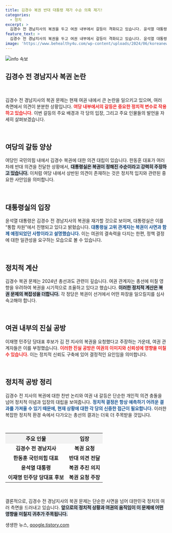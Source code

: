```yaml
---
title: 김경수 복권 반대 대통령 재가 수순 의혹 제기!
categories:
  - 정치
excerpt: >
  김경수 전 경남지사의 복권을 두고 여권 내부에서 갈등이 격화되고 있습니다. 윤석열 대통령은 복권을 재가할 예정이며, 민주당 이재명 후보의 요청이 쟁점으로 떠오르고 있습니다. 각당의 반응과 정쟁이 심화되는 상황, 과연 어떤 결론이 나올까요? 클릭해서 더 알아보세요!
feature_text: >
  김경수 전 경남지사의 복권을 두고 여권 내부에서 갈등이 격화되고 있습니다. 윤석열 대통령은 복권을 재가할 예정이며, 민주당 이재명 후보의 요청이 쟁점으로 떠오르고 있습니다. 각당의 반응과 정쟁이 심화되는 상황, 과연 어떤 결론이 나올까요? 클릭해서 더 알아보세요!
image: 'https://www.behealthy4u.com/wp-content/uploads/2024/06/koreanews.jpg'
---
```


<p><img src="https://www.behealthy4u.com/wp-content/uploads/2024/06/koreanews.jpg" alt="info 속보" /></p>

<h2 data-ke-size="size26">김경수 전 경남지사 복권 논란</h2>

<p data-ke-size="size16">&nbsp;</p>

<p>김경수 전 경남지사의 복권 문제는 현재 여권 내에서 큰 논란을 일으키고 있으며, 여러 측면에서 의견이 분분한 상황입니다. <b><span style="color: #ee2323;">여당 내부에서의 갈등은 중요한 정치적 변수로 작용하고 있습니다.</span></b> 이번 갈등의 주요 배경과 각 당의 입장, 그리고 주요 인물들의 발언을 자세히 살펴보겠습니다. </p>

<p data-ke-size="size16">&nbsp;</p>

<h2>여당의 갈등 양상</h2>

<p>여당인 국민의힘 내에서 김경수 복권에 대한 의견 대립이 있습니다. 한동훈 대표가 여러 차례 반대 의견을 전달한 상황에서, <b><span style="background-color: #21538527;">대통령실은 복권이 정해진 수순이라고 강력히 주장하고 있습니다.</span></b> 이처럼 여당 내에서 상반된 의견이 존재하는 것은 정치적 입지와 관련된 중요한 사안임을 의미합니다. </p>

<p data-ke-size="size16">&nbsp;</p>

<h2>대통령실의 입장</h2>

<p>윤석열 대통령은 김경수 전 경남지사의 복권을 재가할 것으로 보이며, 대통령실은 이를 “통합 차원”에서 진행되고 있다고 밝혔습니다. <b><span style="color: #1a5490;">대통령실 고위 관계자는 복권이 사면과 함께 예정되었던 사항이라고 설명했습니다.</span></b> 이는 여권의 결속력을 다지는 한편, 정책 결정에 대한 일관성을 요구하는 모습으로 볼 수 있습니다. </p>

<p data-ke-size="size16">&nbsp;</p>

<h2>정치적 계산</h2>

<p>김경수 복권 문제는 2024년 총선과도 관련이 깊습니다. 여권 관계자는 총선에 미칠 영향을 우려하여 복권을 시기적으로 조율하고 있다고 했습니다. <b><span style="background-color: #21538527;">이러한 정치적 계산은 복권 문제의 복잡성을 더합니다.</span></b> 각 정당은 복권이 선거에서 어떤 파장을 일으킬지를 심사숙고해야 합니다. </p>

<p data-ke-size="size16">&nbsp;</p>

<h2>여권 내부의 진실 공방</h2>

<p>이재명 민주당 당대표 후보가 김 전 지사의 복권을 요청했다고 주장하는 가운데, 여권 관계자들은 이를 부정했습니다. <b><span style="color: #ee2323;">이러한 진실 공방은 여권의 이미지와 신뢰성에 영향을 미칠 수 있습니다.</span></b> 이는 정치적 신뢰도 구축에 있어 결정적인 요인임을 의미합니다. </p>

<p data-ke-size="size16">&nbsp;</p>

<h2>정치적 공방 정리</h2>

<p>김경수 전 지사의 복권에 대한 찬반 논리와 여권 내 갈등은 단순한 개인적 의견 충돌을 넘어 정치적 이념과 입장의 대립을 보여줍니다. <b><span style="color: #1a5490;">정치적 결정은 항상 예측하기 어려운 결과를 가져올 수 있기 때문에, 현재 상황에 대한 각 당의 신중한 접근이 필요합니다.</span></b> 이러한 복잡한 정치적 환경 속에서 다가오는 총선의 결과는 더욱 더 주목받을 것입니다. </p>

<p data-ke-size="size16">&nbsp;</p>

<table style="width: 100%; border-collapse: collapse;">
  <tr>
    <th style="text-align: center; background-color: #f2f2f2;">주요 인물</th>
    <th style="text-align: center; background-color: #f2f2f2;">입장</th>
  </tr>
  <tr>
    <td style="text-align: center; height: 17px;"><b>김경수 전 경남지사</b></td>
    <td style="text-align: center; height: 17px;"><b>복권 요청</b></td>
  </tr>
  <tr>
    <td style="text-align: center; height: 17px;"><b>한동훈 국민의힘 대표</b></td>
    <td style="text-align: center; height: 17px;"><b>반대 의견 전달</b></td>
  </tr>
  <tr>
    <td style="text-align: center; height: 17px;"><b>윤석열 대통령</b></td>
    <td style="text-align: center; height: 17px;"><b>복권 추진 의지</b></td>
  </tr>
  <tr>
    <td style="text-align: center; height: 17px;"><b>이재명 민주당 당대표 후보</b></td>
    <td style="text-align: center; height: 17px;"><b>복권 요청 주장</b></td>
  </tr>
</table>

<p data-ke-size="size16">&nbsp;</p>

<p>결론적으로, 김경수 전 경남지사의 복권 문제는 단순한 사면을 넘어 대한민국 정치의 여러 측면을 드러내고 있습니다. <b><span style="background-color: #21538527;">앞으로의 정치적 상황과 여권의 움직임이 이 문제에 어떤 영향을 미칠지 귀추가 주목됩니다.</span></b></p>
생생한 뉴스, <a href="https://qoogle.tistory.com" rel="dofollow">qoogle.tistory.com</a>


